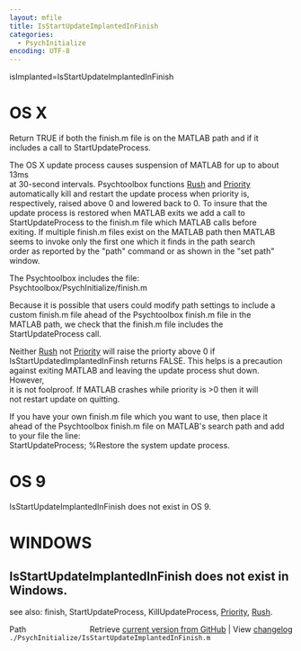 ```yaml
---
layout: mfile
title: IsStartUpdateImplantedInFinish
categories:
  - PsychInitialize
encoding: UTF-8
---
```


isImplanted=IsStartUpdateImplantedInFinish  

# OS X  

Return TRUE if both the finish.m file is on the MATLAB path and if it  
includes a call to StartUpdateProcess.  

The OS X update process causes suspension of MATLAB for up to about 13ms  
at 30-second intervals.  Psychtoolbox functions [Rush](/docs/Rush) and [Priority](/docs/Priority)  
automatically kill and restart the update process when priority is,  
respectively, raised above 0 and lowered back to 0.  To insure that the  
update process is restored when MATLAB exits we add a call to  
StartUpdateProcess to the finish.m file which MATLAB calls before  
exiting. If multiple finish.m files exist on the MATLAB path then  MATLAB  
seems to invoke only the first one which it finds in the path search  
order as reported by the "path" command or as shown in the "set path"  
window.  

The Psychtoolbox includes the file:  
  Psychtoolbox/PsychInitialize/finish.m  

Because it is possible that users could modify path settings to include a  
custom finish.m file ahead of the Psychtoolbox finish.m file in the  
MATLAB path, we check that the finish.m file includes the  
StartUpdateProcess call.  

Neither [Rush](/docs/Rush) not [Priority](/docs/Priority) will raise the priorty above 0 if  
IsStartUpdatedImplantedInFinsh returns FALSE.  This helps is a precaution  
against exiting MATLAB and leaving the update process shut down. However,  
it is not foolproof.  If MATLAB crashes while priority is \>0 then it will  
not restart update on quitting.  

If you have your own finish.m file which you want to use, then place it  
ahead of the Psychtoolbox finish.m file on MATLAB's search path and add  
to your file the line:  
  StartUpdateProcess;     %Restore the system update process.  

# OS 9  

IsStartUpdateImplantedInFinish does not exist in OS 9.  

# WINDOWS  

IsStartUpdateImplantedInFinish does not exist in Windows.  
----  

see also: finish, StartUpdateProcess, KillUpdateProcess, [Priority](/docs/Priority), [Rush](/docs/Rush).  


<div class="code_header" style="text-align:right;">
  <span style="float:left;">Path&nbsp;&nbsp;</span> <span class="counter">Retrieve <a href=
  "https://raw.github.com/Psychtoolbox-3/Psychtoolbox-3/beta/./PsychInitialize/IsStartUpdateImplantedInFinish.m">current version from GitHub</a> | View <a href=
  "https://github.com/Psychtoolbox-3/Psychtoolbox-3/commits/beta/./PsychInitialize/IsStartUpdateImplantedInFinish.m">changelog</a></span>
</div>
<div class="code">
  <code>./PsychInitialize/IsStartUpdateImplantedInFinish.m</code>
</div>
